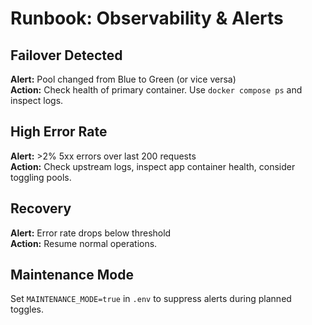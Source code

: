 # Runbook: Observability & Alerts

## Failover Detected
**Alert:** Pool changed from Blue to Green (or vice versa)  
**Action:** Check health of primary container. Use `docker compose ps` and inspect logs.

## High Error Rate
**Alert:** >2% 5xx errors over last 200 requests  
**Action:** Check upstream logs, inspect app container health, consider toggling pools.

## Recovery
**Alert:** Error rate drops below threshold  
**Action:** Resume normal operations.

## Maintenance Mode
Set `MAINTENANCE_MODE=true` in `.env` to suppress alerts during planned toggles.